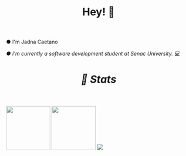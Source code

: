 
<html>
   
   <header><h1>Hey! 👋</h1></header>
                     
● I'm Jadna Caetano<i>

● I'm currently a software development student at Senac University. 💻
   

<header><h1> 👀 Stats</h1></header>   
   
   
<img height="120em" src="https://github-readme-stats-eight-theta.vercel.app/api?username=JadnaCaetano&show_icons=true&theme=dracula&include_all_commits=true&count_private=true"/>
<img height="120em" src="https://github-readme-stats.vercel.app/api/top-langs/?username=JadnaCaetano&layout=compact&langs_count=8&theme=dracula"/>

        
</html>

   

<a href="https://www.linkedin.com/in/jadna-caetano-b327b7233" target="_blank">
<img src="https://img.shields.io/badge/-LinkedIn-%230077B5?style=for-the-badge&logo=linkedin&logoColor=white" target="_blank">
</a>



